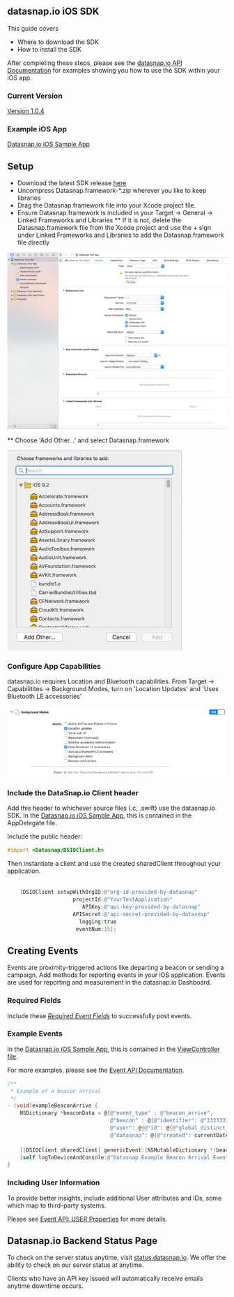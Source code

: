 ## datasnap.io iOS SDK

This guide covers
* Where to download the SDK
* How to install the SDK

After completing these steps, please see the [datasnap.io API Documentation](http://docs.datasnapio.apiary.io/) for examples showing you how to use the SDK within your iOS app.


### Current Version

[Version 1.0.4](https://github.com/datasnap-io/datasnap-ios-sdk/releases/download/1.0.4/Datasnap.framework-1.0.4.zip)

### Example iOS App

[Datasnap.io iOS Sample App](https://github.com/datasnap-io/datasnap-ios-generic-sample)



## Setup
* Download the latest SDK release [here](https://github.com/datasnap-io/datasnap-ios-sdk/releases/download/1.0.4/Datasnap.framework-1.0.4.zip)
* Uncompress Datasnap.framework-*.zip wherever you like to keep libraries
* Drag the Datasnap.framework file into your Xcode project file.
* Ensure Datasnap.framework is included in your Target -> General -> Linked Frameworks and Libraries
** If it is not, delete the Datasnap.framework file from the Xcode project and use the + sign under Linked Frameworks and Libraries to add the Datasnap.framework file directly

![Add a framework from the General menu in Xcode 7.2.1](https://github.com/datasnap-io/datasnap-ios-sdk/blob/readme/readme_images/linkedFramework.png "Adding a framework in Xcode 7.2.1")

** Choose 'Add Other...' and select Datasnap.framework

![Choose Add Other from the Linked Framework Pop Up in Xcode 7.2.1](https://github.com/datasnap-io/datasnap-ios-sdk/blob/readme/readme_images/addFramework.png "Adding a framework in Xcode 7.2.1")



### Configure App Capabilities
datasnap.io requires Location and Bluetooth capabilities. From Target -> Capabilitites -> Background Modes, turn on 'Location Updates' and 'Uses Bluetooth LE accessories'

![Use the background mode menu item in Xcode 7.2. to set bluetooth and location capabilities](https://github.com/datasnap-io/datasnap-ios-sdk/blob/readme/readme_images/backgroundModes.png "Configuring datasnap.io background capabilities in Xcode 7.2.1")



### Include the DataSnap.io Client header

Add this header to whichever source files (.c, .swift) use the datasnap.io SDK. In the [Datasnap.io iOS Sample App](https://github.com/datasnap-io/datasnap-ios-generic-sample), this is contained in the AppDelegate file.

Include the public header:
```objective-C
#import <Datasnap/DSIOClient.h>
```

Then instantiate a client and use the created sharedClient throughout your application.

```objective-C

    [DSIOClient setupWithOrgID:@"org-id-provided-by-datasnap"
                     projectId:@"YourTestApplication"
                        APIKey:@"api-key-provided-by-datasnap"
                     APISecret:@"api-secret-provided-by-datasnap"
                       logging:true
                      eventNum:15];
```


## Creating Events

Events are proximity-triggered actions like departing a beacon or sending a campaign. Add methods for reporting events in your iOS application. Events are used for reporting and measurement in the datasnap.io Dashboard.


### Required Fields

Include these *[Required Event Fields](http://docs.datasnapio.apiary.io/#introduction/sending-events/required-event-fields)* to successfully post events.



### Example Events

In the [Datasnap.io iOS Sample App](https://github.com/datasnap-io/datasnap-ios-generic-sample), this is contained in the [ViewController file](https://github.com/datasnap-io/datasnap-ios-generic-sample/blob/master/dataSnapSample/ViewController.m).

For more examples, please see the [Event API Documentation](http://docs.datasnapio.apiary.io/#reference/0/example-events).

``` objective-C
/**
 * Example of a beacon arrival
 */
- (void)exampleBeaconArrive {
    NSDictionary *beaconData = @{@"event_type" : @"beacon_arrive",
                                 @"beacon" : @{@"identifier": @"3333333"},
                                 @"user": @{@"id": @{@"global_distinct_id": global_distinct_id}},
                                 @"datasnap": @{@"created": currentDate()}};
    
    [[DSIOClient sharedClient] genericEvent:(NSMutableDictionary *)beaconData];
    [self logToDeviceAndConsole:@"Datasnap Example Beacon Arrival Event"];
}
```



### Including User Information

To provide better insights, include additional User attributes and IDs, some which map to third-party systems.

Please see [Event API: USER Properties](http://docs.datasnapio.apiary.io/#introduction/event-properties/property:-user) for more details.





## Datasnap.io Backend Status Page

To check on the server status anytime, visit [status.datasnap.io](http://status.datasnap.io/).  We offer the ability to check on our server status at anytime.

Clients who have an API key issued will automatically receive emails anytime downtime occurs.
